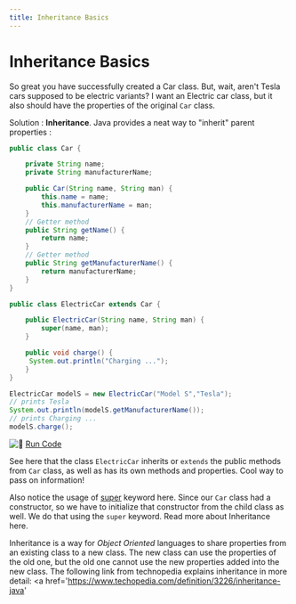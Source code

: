 ```yaml
---
title: Inheritance Basics
---
```

# Inheritance Basics

So great you have successfully created a Car class. But, wait, aren't Tesla cars supposed to be electric variants? I want an Electric car class, but it also should have the properties of the original `Car` class.

Solution : **Inheritance**. Java provides a neat way to "inherit" parent properties :

```java
public class Car {

    private String name;
    private String manufacturerName;

    public Car(String name, String man) {
        this.name = name;
        this.manufacturerName = man;
    }
    // Getter method
    public String getName() {
        return name;
    }
    // Getter method
    public String getManufacturerName() {
        return manufacturerName;
    }
}

public class ElectricCar extends Car {

    public ElectricCar(String name, String man) {
        super(name, man);
    }

    public void charge() {
     System.out.println("Charging ...");
    }
}

ElectricCar modelS = new ElectricCar("Model S","Tesla");
// prints Tesla
System.out.println(modelS.getManufacturerName());
// prints Charging ...
modelS.charge();
```

![:rocket:](//forum.freecodecamp.com/images/emoji/emoji_one/rocket.png?v=2 ":rocket:") <a href='https://repl.it/CJZY/0' target='_blank' rel='nofollow'>Run Code</a>

See here that the class `ElectricCar` inherits or `extends` the public methods from `Car` class, as well as has its own methods and properties. Cool way to pass on information!

Also notice the usage of <a href='https://docs.oracle.com/javase/tutorial/java/IandI/super.html' target='_blank' rel='nofollow'>super</a> keyword here. Since our `Car` class had a constructor, so we have to initialize that constructor from the child class as well. We do that using the `super` keyword. Read more about <a>Inheritance here</a>.

Inheritance is a way for *Object Oriented* languages to share properties from an existing class to a new class. The new class can use the properties of the old one, but the old one cannot use the new properties added into the new class. 
The following link from technopedia explains inheritance in more detail: <a href='https://www.techopedia.com/definition/3226/inheritance-java'
